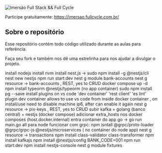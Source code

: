 ![Imersão Full Stack && Full Cycle](https://events-fullcycle.s3.amazonaws.com/events-fullcycle/static/site/img/grupo_4417.png)

Participe gratuitamente: https://imersao.fullcycle.com.br/

## Sobre o repositório
Esse repositório contém todo código utilizado durante as aulas para referência.

Faça seu fork e também nos dê uma estrelinha para nos ajudar a divulgar o projeto.

install nodejs
install nvm
install nest.js -> sudo npm install -g @nestjs/cli
nest new nestjs
npm run start:dev
nest g module bank-accounts
nest g resource -> bank-accounts , REST, yes to CRUD
docker compose up -d 
npm install typeorm @nestjs/typeorm (no app container)
sudo npm install pg --save
install plugins on vs code 'dev container' 'rest client' 'es lint'
plugin dev container allows to use vs code from inside docker container , on install/use need to disable machine ip6, after can enable it again
nest g resource -> pix-keys , REST, yes to CRUD
subir kafka + golang (banco central) + nestjs (docker compose)
adicionar extra_hosts nos docker composes (host.docker.internal)
entra container do app go -> go run main.go all
para node funcionar com grpc: npm isntall @grpc/proto-loader @grpc/grpc-js @nestjs/microservices ( no container do node app)
nest g resource -> transactions
npm install class-validator class-transformer
npm install kafkajs
npm install @nestjs/config
BANK_CODE=001 npm run start:dev
npm install nestjs-console
nest g module fixtures
